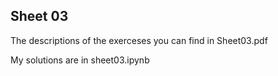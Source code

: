 ## Sheet 03

The descriptions of the exerceses you can find in Sheet03.pdf

My solutions are in sheet03.ipynb

